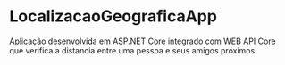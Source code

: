 # LocalizacaoGeograficaApp
Aplicação desenvolvida em ASP.NET Core integrado com WEB API Core que verifica a distancia entre uma pessoa e seus amigos próximos
